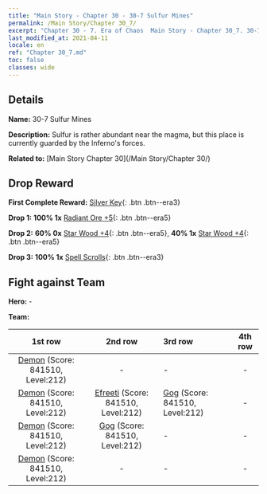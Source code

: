 ```yaml
---
title: "Main Story - Chapter 30 - 30-7 Sulfur Mines"
permalink: /Main Story/Chapter 30_7/
excerpt: "Chapter 30 - 7. Era of Chaos  Main Story - Chapter 30_7. 30-7 Sulfur Mines"
last_modified_at: 2021-04-11
locale: en
ref: "Chapter 30_7.md"
toc: false
classes: wide
---
```


## Details

 **Name:** 30-7 Sulfur Mines

 **Description:** Sulfur is rather abundant near the magma, but this place is currently guarded by the Inferno's forces.

 **Related to:** [Main Story Chapter 30](/Main Story/Chapter 30/)

## Drop Reward

 **First Complete Reward:** [Silver Key](/Items/con_693/){: .btn .btn--era3}

 **Drop 1:** **100% 1x** [Radiant Ore +5](/Items/mat_96/){: .btn .btn--era5}

 **Drop 2:** **60% 0x** [Star Wood +4](/Items/mat_90/){: .btn .btn--era5}, **40% 1x** [Star Wood +4](/Items/mat_90/){: .btn .btn--era5}

 **Drop 3:** **100% 1x** [Spell Scrolls](/Items/con_694/){: .btn .btn--era3}


## Fight against Team
 **Hero:** -

 **Team:**


  | 1st row | 2nd row | 3rd row | 4th row |
  |:----:|:----:|:----|:----:|
  | [Demon](/units/Demon/) (Score: 841510, Level:212)  | - | - | - |
  | [Demon](/units/Demon/) (Score: 841510, Level:212)  | [Efreeti](/units/Efreeti/) (Score: 841510, Level:212)  | [Gog](/units/Gog/) (Score: 841510, Level:212)  | - |
  | [Demon](/units/Demon/) (Score: 841510, Level:212)  | [Gog](/units/Gog/) (Score: 841510, Level:212)  | - | - |
  | [Demon](/units/Demon/) (Score: 841510, Level:212)  | - | - | - |


